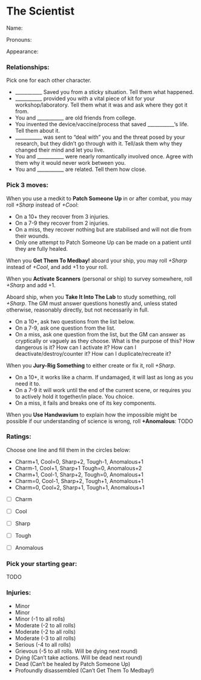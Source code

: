 # The Scientist

Name:  

Pronouns:  

Appearance:  

### Relationships:  
Pick one for each other character.  
- ___________ Saved you from a sticky situation. Tell them what happened. 
- ___________ provided you with a vital piece of kit for your workshop/laboratory.  Tell them what it was and ask where they got it from.
- You and ___________ are old friends from college.
- You invented the device/vaccine/process that saved ___________‘s life. Tell them about it.
- ___________ was sent to “deal with” you and the threat posed by your research, but they didn’t go through with it. Tell/ask them why they changed their mind and let you live.
- You and ___________ were nearly romantically involved once. Agree with them why it would never work between you.
- You and ___________ are related. Tell them how close.


### Pick 3 moves:
When you use a medkit to __Patch Someone Up__ in or after combat, you may roll *+Sharp* instead of *+Cool*:
- On a 10+ they recover from 3 injuries. 
- On a 7-9 they recover from 2 injuries.
- On a miss, they recover nothing but are stabilised and will not die from their wounds.
- Only one attempt to Patch Someone Up can be made on a patient until they are fully healed.


When you **Get Them To Medbay!** aboard your ship, you may roll *+Sharp* instead of *+Cool*, and add +1 to your roll. 


When you __Activate Scanners__ (personal or ship) to survey somewhere, roll *+Sharp* and add +1.


Aboard ship, when you __Take It Into The Lab__ to study something, roll *+Sharp*. 
The GM must answer questions honestly and, unless stated otherwise, reasonably directly, but not necessarily in full.
- On a 10+, ask two questions from the list below.
- On a 7-9, ask one question from the list.
- On a miss, ask one question from the list, but the GM can answer as cryptically or vaguely as they choose.
What is the purpose of this? How dangerous is it? How can I activate it? How can I deactivate/destroy/counter it? How can I duplicate/recreate it?


When you __Jury-Rig Something__ to either create or fix it, roll *+Sharp*.
- On a 10+, it works like a charm. If undamaged, it will last as long as you need it to.
- On a 7-9 it will work until the end of the current scene, or requires you to actively hold it together/in place. You choice.
- On a miss, it fails and breaks one of its key components.


When you __Use Handwavium__ to explain how the impossible might be possible if our understanding of science is wrong, roll __+Anomalous__:
TODO


### Ratings: 
Choose one line and fill them in the circles below:
- Charm+1, Cool=0, Sharp+2, Tough-1, Anomalous+1
- Charm-1, Cool+1, Sharp+1 Tough=0, Anomalous+2
- Charm+1, Cool-1, Sharp+2, Tough=0, Anomalous+1
- Charm=0, Cool-1, Sharp+2, Tough+1, Anomalous+1
- Charm=0, Cool+2, Sharp+1, Tough+1, Anomalous+1

-[ ] Charm
-[ ] Cool
-[ ] Sharp
-[ ] Tough
-[ ] Anomalous


### Pick your starting gear:
TODO


### Injuries:
- Minor
- Minor
- Minor (-1 to all rolls)
- Moderate (-2 to all rolls)
- Moderate (-2 to all rolls)
- Moderate (-3 to all rolls)
- Serious (-4 to all rolls)
- Grievous (-5 to all rolls. Will be dying next round)
- Dying (Can’t take actions. Will be dead next round)
- Dead (Can’t be healed by Patch Someone Up)
- Profoundly disassembled (Can’t Get Them To Medbay!)
